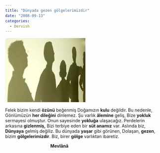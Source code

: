 ```yaml
---
title: "Dünyada gezen gölgelerimizdir"
date: "2008-09-13"
categories: 
  - Dervish
---
```


[![golgeler.jpg](../uploads/2008/09/golgeler.jpg)](../uploads/2008/09/golgeler.jpg "golgeler.jpg")

Felek bizim kendi **özünü** beğenmiş Doğamızın **kulu** değildir. Bu nedenle, Gönlümüzün **her dileğini** dinlemez. Şu varlık **âlemine** geliş, Bize **yokluk** sermayesi olmuştur. Onun sayesinde **yokluğa** ulaşacağız. Perdelerin arkasına **gizlenmiş,** Bizi terbiye eden bir **süt anamız** var. Aslında biz, **Dünyaya** gelmiş değiliz. Bu dünyada **yaşar** gibi görünen, Dolaşan, **gezen**, bizim **gölgelerimizdir**. Biz, birer **gölge** varlıktan ibaretiz.

                                     **Mevlânâ**
